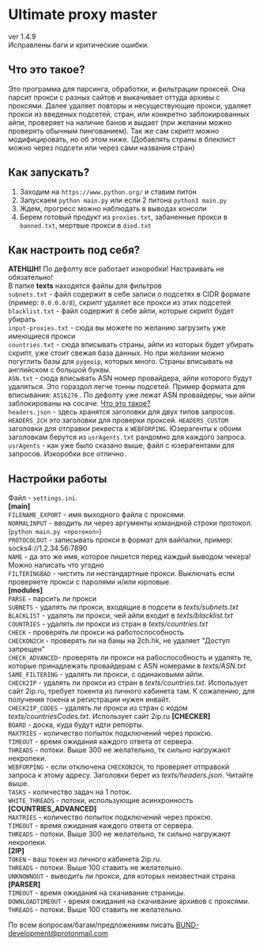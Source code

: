 # Ultimate proxy master
ver 1.4.9  
Исправлены баги и критические ошибки. 
## Что это такое?
Это программа для парсинга, обработки, и фильтрации проксей. Она парсит прокси с разных сайтов и выкачивает оттуда архивы с проксями. Далее удаляет повторы и несуществующие прокси, удаляет прокси из введеных подсетей, стран, или конкретно заблокированных айпи, проверяет на наличие банов и выдает (при желании можно проверять обычным пингованием). Так же сам скрипт можно модифицировать, но об этом ниже.  (Добавлять страны в блеклист можно через подсети или через сами названия стран)  

## Как запускать?
1. Заходим на `https://www.python.org/` и ставим питон   
2. Запускаем `python main.py` или если 2 питона `python3 main.py`  
3. Ждем, прогресс можно наблюдать в выводах консоли  
4. Берем готовый продукт из `proxies.txt`, забаненные прокси в `banned.txt`, мертвые прокси в `died.txt`  

## Как настроить под себя?  
**АТЕНШН!** По дефолту все работает изкоробки! Настраивать не обязательно!  
В папке **texts** находятся файлы для фильтров  
`subnets.txt` - файл содержит в себе записи о подсетях в CIDR формате (пример: `0.0.0.0/8`), скрипт удаляет все прокси из этих подсетей  
`blacklist.txt` - файл содержит в себе айпи, которые скрипт будет убирать  
`input-proxies.txt` - сюда вы можете по желанию загрузить уже имеющиеся прокси  
`countries.txt` - сюда вписывать страны, айпи из которых будет убирать скрипт, уже стоит свежая база данных. Но при желании можно погуглить базы для `pygeoip`, которых много. Страны вписывать на английском с большой буквы.  
`ASN.txt` - сюда вписывать ASN номер провайдера, айпи которого будут удаляться. Это гораздол легче тонны подсетей. Пример формата для вписывания: `AS16276` . По дефолту уже лежат ASN провайдеры, чьи айпи заблокированы на сосаче. [Что это такое?](https://ru.wikipedia.org/wiki/%D0%90%D0%B2%D1%82%D0%BE%D0%BD%D0%BE%D0%BC%D0%BD%D0%B0%D1%8F_%D1%81%D0%B8%D1%81%D1%82%D0%B5%D0%BC%D0%B0_(%D0%98%D0%BD%D1%82%D0%B5%D1%80%D0%BD%D0%B5%D1%82))  
`headers.json` - здесь хранятся заголовки для двух типов запросов. `HEADERS_2CH` это заголовки для проверки проксей. `HEADERS_CUSTOM` заголовки для отправки реквеста к `WEBFORPING`. Юзерагенты к обоим заголовкам берутся из `usrAgents.txt` рандомно для каждого запроса.  
`usrAgents` - как уже было сказано выше, файл с юзерагентами для запросов. Изкоробки все отлично.  

## Настройки работы  
Файл - `settings.ini`.  
**[main]**  
`FILENAME_EXPORT` - имя выходного файла с проксями.  
`NORMALINPUT` - вводить ли через аргументы командной строки протокол. (`python main.py <протокол>`)  
`PROTOCOLOUT` - записывать прокси в формат для вайпалки, пример: socks4://1.2.34.56:7890  
`NAME` - да это же имя, которое пишется перед каждый выводом чекера! Можно написать что угодно  
`FILTERINGBAD` - чистить ли нестандартные прокси. Выключать если проверяете прокси с паролями и/или юрловые.  
**[modules]**  
`PARSE` - парсить ли прокси  
`SUBNETS` - удалять ли прокси, входящие в подсети в *texts/subnets.txt*  
`BLACKLIST` - удалять ли прокси, чей айпи входит в *texts/blacklist.txt*  
`COUNTRIES` - удалять ли прокси из стран в *texts/countries.txt*  
`CHECK` - проверять ли прокси на работоспособность  
`CHECKON2CH` - проверять ли на баны на 2ch.hk, не удаляет "Доступ запрещен"  
`CHECK_ADVANCED`- проверять ли прокси на рабоспособность и удалять те, которые принадлежать провайдерам с ASN номерами в *texts/ASN.txt*  
`SAME_FILTERING` - удалять ли прокси, с одинаковыми айпи.  
`CHECK2IP` - удалять ли прокси из стран в *texts/countries.txt*. Использует сайт 2ip.ru, требует токента из личного кабинета там. К сожалению, для получения токена и регистрации нужен инвайт.  
`CHECK2IP_CODES` - удалять ли прокси из стран с кодом *texts/countriesCodes.txt*. Использует сайт 2ip.ru
**[CHECKER]**  
`BOARD` - доска, куда будут идти репорты.  
`MAXTRIES` - количество попыток подключений через проксю.  
`TIMEOUT` - время ожидания каждого ответа от сервера.  
`THREADS` - потоки. Выше 300 не желательно, тк сильно нагружают некропеки.  
`WEBFORPING` - если отключена `CHECKON2CH`, то проверяет отправокй запроса к этому адресу. Заголовки берет из *texts/headers.json*. Читайте выше.  
`TASKS` - количество задач на 1 поток.  
`WHITE_THREADS` - потоки, использующие асинхронность  
**[COUNTRIES_ADVANCED]**  
`MAXTRIES` - количество попыток подключений через проксю.  
`TIMEOUT` - время ожидания каждого ответа от сервера.  
`THREADS` - потоки. Выше 300 не желательно, тк сильно нагружают некропеки.  
**[2IP]**  
`TOKEN` - ваш токен из личного кабинета 2ip.ru.  
`THREADS` - потоки. Выше 100 ставить не желательно.  
`UNKNOWNOUT` - выводить ли прокси, для которых неизвестная страна  
**[PARSER]**  
`TIMEOUT` - время ожидания на скачивание страницы.  
`DOWNLOADTIMEOUT` - время ожидания на скачивание архивов с проксями.  
`THREADS` - потоки. Выше 100 ставить не желательно.  





По всем вопросам/багам/предложениям писать BUND-development@protonmail.com  

